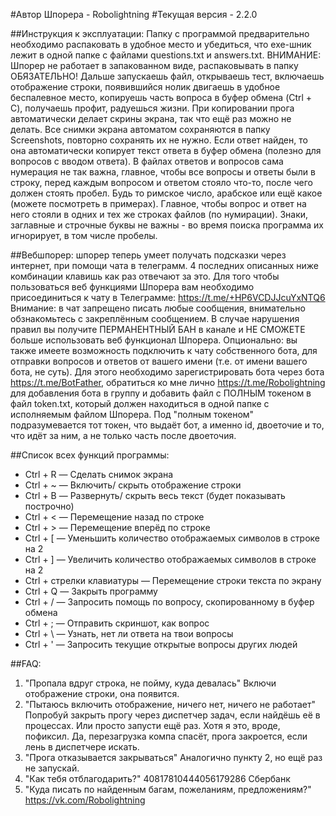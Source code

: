 #Автор Шпорера - Robolightning
#Текущая версия - 2.2.0

##Инструкция к эксплуатации:
Папку с программой предварительно необходимо распаковать в удобное место
и убедиться, что exe-шник лежит в одной папке с файлами questions.txt и answers.txt.
ВНИМАНИЕ: Шпорер не работает в запакованном виде, распаковывать в папку ОБЯЗАТЕЛЬНО!
Дальше запускаешь файл, открываешь тест, включаешь отображение строки,
появившийся нолик двигаешь в удобное беспалевное место, 
копируешь часть вопроса в буфер обмена (Ctrl + C), получаешь профит, радуешься жизни.
При копировании прога автоматически делает скрины экрана, так что ещё раз можно не делать.
Все снимки экрана автоматом сохраняются в папку Screenshots, повторно сохранять их не нужно.
Если ответ найден, то она автоматически копирует текст ответа в буфер обмена
(полезно для вопросов с вводом ответа).
В файлах ответов и вопросов сама нумерация не так важна, главное, 
чтобы все вопросы и ответы были в строку, перед каждым вопросом и ответом стояло что-то, 
после чего должен стоять пробел. Будь то римское число, 
арабское или ещё какое (можете посмотреть в примерах). 
Главное, чтобы вопрос и ответ на него стояли в одних и тех же строках файлов (по нумирации).
Знаки, заглавные и строчные буквы не важны - во время поиска программа их игнорирует,
в том числе пробелы.

##Вебшпорер: шпорер теперь умеет получать подсказки через интернет, при помощи чата в телеграмм.
4 последних описанных ниже комбинации клавишь как раз отвечают за это.
Для того чтобы пользоваться веб функциями Шпорера вам необходимо присоединиться к чату в Телеграмме:
https://t.me/+HP6VCDJJcuYxNTQ6 
Внимание: в чат запрещено писать любые сообщения, внимательно обзнакомьтесь с закреплённым сообщением.
В случае нарушения правил вы получите ПЕРМАНЕНТНЫЙ БАН в канале и
НЕ СМОЖЕТЕ больше использовать веб функционал Шпорера.
Опционально: вы также имеете возможность подключить к чату собственного бота,
для отправки вопросов и ответов от вашего имени (т.е. от имени вашего бота, не суть).
Для этого необходимо зарегистрировать бота через бота https://t.me/BotFather,
обратиться ко мне лично https://t.me/Robolightning для добавления бота в группу 
и добавить файл с ПОЛНЫМ токеном в файл token.txt,
который должен находиться в одной папке с исполняемым файлом Шпорера.
Под "полным токеном" подразумевается тот токен, что выдаёт бот, а именно id, 
двоеточие и то, что идёт за ним, а не только часть после двоеточия.

##Список всех функций программы:

- Ctrl + R — Сделать снимок экрана
- Ctrl + ~ — Включить/ скрыть отображение строки
- Ctrl + B — Развернуть/ скрыть весь текст (будет показывать построчно)
- Ctrl + < — Перемещение назад по строке
- Ctrl + > — Перемещение вперёд по строке
- Ctrl + [ — Уменьшить количество отображаемых символов в строке на 2
- Ctrl + ] — Увеличить количество отображаемых символов в строке на 2
- Ctrl + стрелки клавиатуры — Перемещение строки текста по экрану
- Ctrl + Q — Закрыть программу
- Ctrl + / — Запросить помощь по вопросу, скопированному в буфер обмена
- Ctrl + ; — Отправить скриншот, как вопрос
- Ctrl + \ — Узнать, нет ли ответа на твои вопросы
- Ctrl + ' — Запросить текущие открытые вопросы других людей

##FAQ:
1) "Пропала вдруг строка, не пойму, куда девалась"
	Включи отображение строки, она появится.
2) "Пытаюсь включить отображение, ничего нет, ничего не работает" 
	Попробуй закрыть прогу через диспетчер задач,
	если найдёшь её в процессах. Или просто запусти ещё раз.
	Хотя я это, вроде, пофиксил.
	Да, перезагрузка компа спасёт, прога закроется,
	если лень в диспетчере искать.
3) "Прога отказывается закрываться" 
	Аналогично пункту 2, но ещё раз не запускай.
4) "Как тебя отблагодарить?"
	40817810444056179286 Сбербанк
5) "Куда писать по найденным багам, пожеланиям, предложениям?"
	https://vk.com/Robolightning